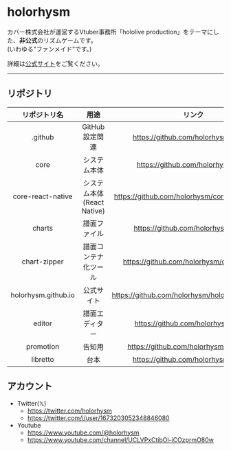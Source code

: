 # holorhysm

カバー株式会社が運営するVtuber事務所「hololive production」をテーマにした、**非公式**のリズムゲームです。  
(いわゆる"ファンメイド"です。)

詳細は[公式サイト](https://holorhysm.github.io/)をご覧ください。

---

## リポジトリ

| リポジトリ名 | 用途 | リンク |
|:----:|:----:|:----:|
| .github | GitHub設定関連 | https://github.com/holorhysm/.github |
| core | システム本体 | https://github.com/holorhysm/core |
| core-react-native | システム本体(React Native) | https://github.com/holorhysm/core-react-native |
| charts | 譜面ファイル | https://github.com/holorhysm/charts |
| chart-zipper | 譜面コンテナ化ツール | https://github.com/holorhysm/chart-zipper |
| holorhysm.github.io | 公式サイト | https://github.com/holorhysm/holorhysm.github.io |
| editor | 譜面エディター | https://github.com/holorhysm/editor |
| promotion | 告知用 | https://github.com/holorhysm/promotion |
| libretto | 台本 | https://github.com/holorhysm/libretto |

## アカウント

- Twitter(𝕏)
    - https://twitter.com/holorhysm
    - https://twitter.com/i/user/1673203052348846080
- Youtube
    - https://www.youtube.com/@holorhysm
    - https://www.youtube.com/channel/UCLVPxCtibOl-iCOzprmO80w

